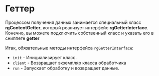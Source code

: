 # Геттер

Процессом получения данных занимается специальный класс **rgContentGetter**, который реализует интерфейс **rgGetterInterface**.
Конечно, вы можете подключить собственный класс и указать его в сниппете **getter**

Итак, обязательные методы интерфейса `rgGetterInterface`:

* `init` - Инициализирует класс.
* `client` - Возвращает экземпляр класса обработчика
* `run` - Запускает обработку и возвращает данные.
